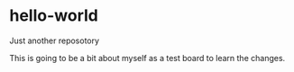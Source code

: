# hello-world
Just another reposotory

This is going to be a bit about myself as a test board to learn the changes.
